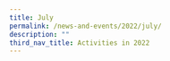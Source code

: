 ```yaml
---
title: July
permalink: /news-and-events/2022/july/
description: ""
third_nav_title: Activities in 2022
---
```

